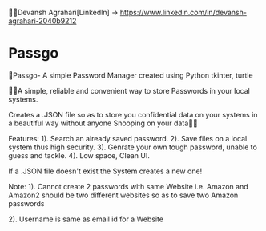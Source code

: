 🙍‍♂️Devansh Agrahari[Linkedln] -> https://www.linkedin.com/in/devansh-agrahari-2040b9212



# Passgo
🐺Passgo- A simple Password Manager created using Python tkinter, turtle

💁‍♂️A simple, reliable and convenient way to store Passwords in your local systems.

Creates a .JSON file so as to store you confidential data on your systems in a beautiful way without anyone Snooping on your data👨‍💻

Features:
  1). Search an already saved password.
  2). Save files on a local system thus high security.
  3). Genrate your own tough password, unable to guess and tackle.
  4). Low space, Clean UI.
  
If a .JSON file doesn't exist the System creates a new one!

Note:
  1). Cannot create 2 passwords with same Website
      i.e. Amazon and Amazon2 should be two different websites so as to save two Amazon passwords
      
  2). Username is same as email id for a Website
